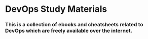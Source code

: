 # DevOps Study Materials
### This is a collection of ebooks and cheatsheets related to DevOps which are freely available over the internet.
